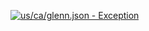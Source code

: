 [![us/ca/glenn.json - Exception](https://img.shields.io/badge/us/ca/glenn.json-Exception-red)](https://github.com/openaddresses/openaddresses/tree/master/sources/us/ca/glenn.json)